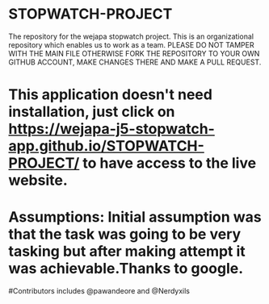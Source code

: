 # STOPWATCH-PROJECT
The repository for the wejapa stopwatch project.
This is an organizational repository which enables us to work as a team. 
PLEASE DO NOT TAMPER WITH THE MAIN FILE OTHERWISE FORK THE REPOSITORY TO YOUR OWN GITHUB ACCOUNT, MAKE CHANGES THERE AND MAKE A PULL REQUEST.


# This application doesn't need installation, just click on https://wejapa-j5-stopwatch-app.github.io/STOPWATCH-PROJECT/ to have access to the live website.
# Assumptions: Initial assumption was that the task was going to be very tasking but after making attempt it was achievable.Thanks to google. 
#Contributors includes @pawandeore and @Nerdyxils
